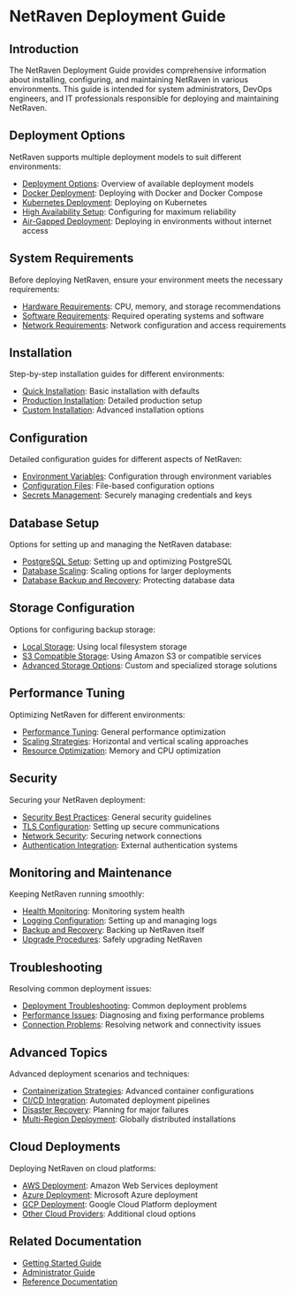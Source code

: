# NetRaven Deployment Guide

## Introduction

The NetRaven Deployment Guide provides comprehensive information about installing, configuring, and maintaining NetRaven in various environments. This guide is intended for system administrators, DevOps engineers, and IT professionals responsible for deploying and maintaining NetRaven.

## Deployment Options

NetRaven supports multiple deployment models to suit different environments:

- [Deployment Options](./deployment-options.md): Overview of available deployment models
- [Docker Deployment](./docker-deployment.md): Deploying with Docker and Docker Compose
- [Kubernetes Deployment](./kubernetes-deployment.md): Deploying on Kubernetes
- [High Availability Setup](./high-availability.md): Configuring for maximum reliability
- [Air-Gapped Deployment](./air-gapped-deployment.md): Deploying in environments without internet access

## System Requirements

Before deploying NetRaven, ensure your environment meets the necessary requirements:

- [Hardware Requirements](./hardware-requirements.md): CPU, memory, and storage recommendations
- [Software Requirements](./software-requirements.md): Required operating systems and software
- [Network Requirements](./network-requirements.md): Network configuration and access requirements

## Installation

Step-by-step installation guides for different environments:

- [Quick Installation](../getting-started/installation.md): Basic installation with defaults
- [Production Installation](./production-installation.md): Detailed production setup
- [Custom Installation](./custom-installation.md): Advanced installation options

## Configuration

Detailed configuration guides for different aspects of NetRaven:

- [Environment Variables](./environment-variables.md): Configuration through environment variables
- [Configuration Files](./configuration-files.md): File-based configuration options
- [Secrets Management](./secrets-management.md): Securely managing credentials and keys

## Database Setup

Options for setting up and managing the NetRaven database:

- [PostgreSQL Setup](./postgresql-setup.md): Setting up and optimizing PostgreSQL
- [Database Scaling](./database-scaling.md): Scaling options for larger deployments
- [Database Backup and Recovery](./database-backup-recovery.md): Protecting database data

## Storage Configuration

Options for configuring backup storage:

- [Local Storage](./local-storage.md): Using local filesystem storage
- [S3 Compatible Storage](./s3-storage.md): Using Amazon S3 or compatible services
- [Advanced Storage Options](./advanced-storage.md): Custom and specialized storage solutions

## Performance Tuning

Optimizing NetRaven for different environments:

- [Performance Tuning](./performance-tuning.md): General performance optimization
- [Scaling Strategies](./scaling-strategies.md): Horizontal and vertical scaling approaches
- [Resource Optimization](./resource-optimization.md): Memory and CPU optimization

## Security

Securing your NetRaven deployment:

- [Security Best Practices](./security-best-practices.md): General security guidelines
- [TLS Configuration](./tls-configuration.md): Setting up secure communications
- [Network Security](./network-security.md): Securing network connections
- [Authentication Integration](./authentication-integration.md): External authentication systems

## Monitoring and Maintenance

Keeping NetRaven running smoothly:

- [Health Monitoring](./health-monitoring.md): Monitoring system health
- [Logging Configuration](./logging-configuration.md): Setting up and managing logs
- [Backup and Recovery](./backup-recovery.md): Backing up NetRaven itself
- [Upgrade Procedures](./upgrade-procedures.md): Safely upgrading NetRaven

## Troubleshooting

Resolving common deployment issues:

- [Deployment Troubleshooting](./deployment-troubleshooting.md): Common deployment problems
- [Performance Issues](./performance-issues.md): Diagnosing and fixing performance problems
- [Connection Problems](./connection-problems.md): Resolving network and connectivity issues

## Advanced Topics

Advanced deployment scenarios and techniques:

- [Containerization Strategies](./containerization-strategies.md): Advanced container configurations
- [CI/CD Integration](./cicd-integration.md): Automated deployment pipelines
- [Disaster Recovery](./disaster-recovery.md): Planning for major failures
- [Multi-Region Deployment](./multi-region-deployment.md): Globally distributed installations

## Cloud Deployments

Deploying NetRaven on cloud platforms:

- [AWS Deployment](./aws-deployment.md): Amazon Web Services deployment
- [Azure Deployment](./azure-deployment.md): Microsoft Azure deployment
- [GCP Deployment](./gcp-deployment.md): Google Cloud Platform deployment
- [Other Cloud Providers](./other-cloud-providers.md): Additional cloud options

## Related Documentation

- [Getting Started Guide](../getting-started/README.md)
- [Administrator Guide](../admin-guide/README.md)
- [Reference Documentation](../reference/README.md) 